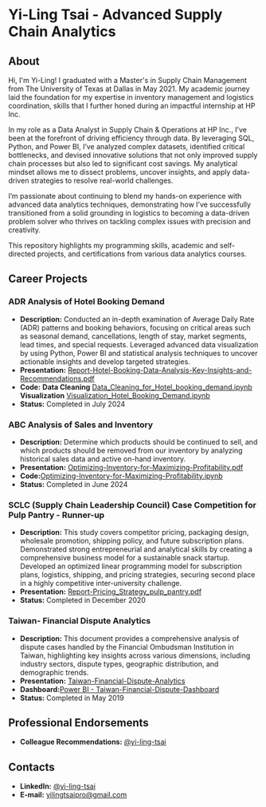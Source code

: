 # Yi-Ling Tsai - Advanced Supply Chain Analytics

## About
Hi, I'm Yi-Ling!
I graduated with a Master's in Supply Chain Management from The University of Texas at Dallas in May 2021. My academic journey laid the foundation for my expertise in inventory management and logistics coordination, skills that I further honed during an impactful internship at HP Inc.

In my role as a Data Analyst in Supply Chain & Operations at HP Inc., I’ve been at the forefront of driving efficiency through data. By leveraging SQL, Python, and Power BI, I’ve analyzed complex datasets, identified critical bottlenecks, and devised innovative solutions that not only improved supply chain processes but also led to significant cost savings. My analytical mindset allows me to dissect problems, uncover insights, and apply data-driven strategies to resolve real-world challenges.

I’m passionate about continuing to blend my hands-on experience with advanced data analytics techniques, demonstrating how I’ve successfully transitioned from a solid grounding in logistics to becoming a data-driven problem solver who thrives on tackling complex issues with precision and creativity.

This repository highlights my programming skills, academic and self-directed projects, and certifications from various data analytics courses.

## Career Projects

### ADR Analysis of Hotel Booking Demand
- **Description:** Conducted an in-depth examination of Average Daily Rate (ADR) patterns and booking behaviors, focusing on critical areas such as seasonal demand, cancellations, length of stay, market segments, lead times, and special requests. Leveraged advanced data visualization by using Python, Power BI and statistical analysis techniques to uncover actionable insights and develop targeted strategies.
- **Presentation:** [Report-Hotel-Booking-Data-Analysis-Key-Insights-and-Recommendations.pdf](https://github.com/Yi-LingT/Analytics-Projects/blob/main/4-3.%20Report-Hotel-Booking-Data-Analysis-Key-Insights-and-Recommendations.pdf)
- **Code:**
  **Data Cleaning** [Data_Cleaning_for_Hotel_booking_demand.ipynb](https://github.com/Yi-LingT/Analytics-Projects/blob/main/4-1.%20Data_Cleaning_for_Hotel_booking_demand.ipynb)
  **Visualization** [Visualization_Hotel_Booking_Demand.ipynb](https://github.com/Yi-LingT/Analytics-Projects/blob/main/4-2.%20Visualization_Hotel_Booking_Demand.ipynb)
- **Status:** Completed in July 2024

### ABC Analysis of Sales and Inventory
- **Description:** Determine which products should be continued to sell, and which products should be removed from our inventory by analyzing historical sales data and active on-hand inventory.
- **Presentation:** [Optimizing-Inventory-for-Maximizing-Profitability.pdf](https://github.com/Yi-LingT/Analytics-Projects/blob/main/1-2.%20PPT-Optimizing-Inventory-for-Maximizing-Profitability.pdf)
- **Code:**[Optimizing-Inventory-for-Maximizing-Profitability.ipynb](https://github.com/Yi-LingT/Analytics-Projects/blob/main/1-1.%20Code-Optimizing-Inventory-for-Maximizing-Profitability.ipynb)
- **Status:** Completed in June 2024

### SCLC (Supply Chain Leadership Council) Case Competition for Pulp Pantry - Runner-up
- **Description:** This study covers competitor pricing, packaging design, wholesale promotion, shipping policy, and future subscription plans. Demonstrated strong entrepreneurial and analytical skills by creating a comprehensive business model for a sustainable snack startup. Developed an optimized linear programming model for subscription plans, logistics, shipping, and pricing strategies, securing second place in a highly competitive inter-university challenge.
- **Presentation:** [Report-Pricing_Strategy_pulp_pantry.pdf](https://github.com/Yi-LingT/Analytics-Projects/blob/main/2-1.%20Report-Pricing_Strategy_pulp_pantry.pdf)
- **Status:** Completed in December 2020

### Taiwan- Financial Dispute Analytics
- **Description:** This document provides a comprehensive analysis of dispute cases handled by the Financial Ombudsman Institution in Taiwan, highlighting key insights across various dimensions, including industry sectors, dispute types, geographic distribution, and demographic trends.
- **Presentation:** [Taiwan-Financial-Dispute-Analytics](https://github.com/Yi-LingT/Analytics-Projects/blob/main/3-1.%20Report-Taiwan-Financial-Dispute-Analytics)
- **Dashboard:**[Power BI - Taiwan-Financial-Dispute-Dashboard](https://www.linkedin.com/in/yi-ling-tsai/overlay/experience/1342765487/multiple-media-viewer/?locale=en_US&profileId=ACoAABsZJsIBxynh2jz1HX9eCYq8jb0pGMB_Uw0&treasuryMediaId=1716409834572)
- **Status:** Completed in May 2019

## Professional Endorsements
- **Colleague Recommendations:** [@yi-ling-tsai](https://www.linkedin.com/in/yi-ling-tsai/details/recommendations/?locale=en_US) 

## Contacts
- **LinkedIn:** [@yi-ling-tsai](https://www.linkedin.com/in/yi-ling-tsai/?locale=en_US)
- **E-mail:** [yilingtsaipro@gmail.com](mailto:yilingtsaipro@gmail.com)
